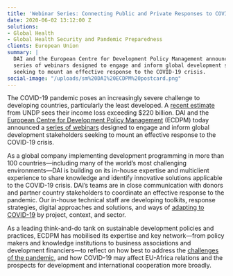 ```yaml
---
title: 'Webinar Series: Connecting Public and Private Responses to COVID-19 and its Impact on Global Development'
date: 2020-06-02 13:12:00 Z
solutions:
- Global Health
- Global Health Security and Pandemic Preparedness
clients: European Union
summary: |
  DAI and the European Centre for Development Policy Management announced a
  series of webinars designed to engage and inform global development stakeholders
  seeking to mount an effective response to the COVID-19 crisis.
social-image: "/uploads/sm%20DAI%20ECDPM%20postcard.png"
---
```


The COVID-19 pandemic poses an increasingly severe challenge to developing countries, particularly the least developed. A [recent estimate](https://www.undp.org/content/undp/en/home/news-centre/news/2020/COVID19_Crisis_in_developing_countries_threatens_devastate_economies.html) from UNDP sees their income loss exceeding $220 billion. DAI and the [European Centre for Development Policy Management](https://ecdpm.org/) (ECDPM) today announced a [series of webinars](https://ecdpm.org/events/connecting-public-private-responses-to-covid-19-and-impact-global-development/) designed to engage and inform global development stakeholders seeking to mount an effective response to the COVID-19 crisis.

As a global company implementing development programming in more than 100 countries—including many of the world’s most challenging environments—DAI is building on its in-house expertise and multiclient experience to share knowledge and identify innovative solutions applicable to the COVID-19 crisis. DAI’s teams are in close communication with donors and partner country stakeholders to coordinate an effective response to the pandemic. Our in-house technical staff are developing toolkits, response strategies, digital approaches and solutions, and ways of [adapting to COVID-19](https://www.dai.com/covid-19) by project, context, and sector.

As a leading think-and-do tank on sustainable development policies and practices, ECDPM has mobilised its expertise and key network—from policy makers and knowledge institutions to business associations and development financiers—to reflect on how best to address the [challenges of the pandemic](https://ecdpm.org/dossiers/covid-19-international-cooperation/), and how COVID-19 may affect EU-Africa relations and the prospects for development and international cooperation more broadly.
